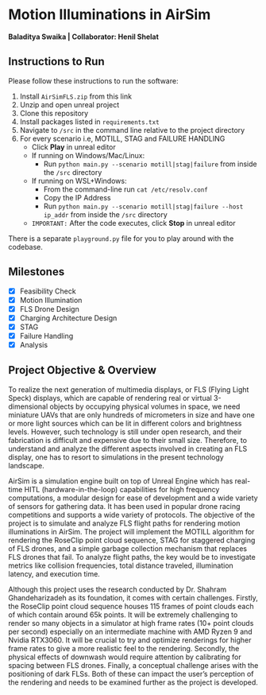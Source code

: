 # Motion Illuminations in AirSim

**Baladitya Swaika | Collaborator: Henil Shelat**

## Instructions to Run

Please follow these instructions to run the software:
1. Install `AirSimFLS.zip` from this link
2. Unzip and open unreal project
3. Clone this repository
4. Install packages listed in `requirements.txt`
5. Navigate to `/src` in the command line relative to the project directory
6. For every scenario i.e, MOTILL, STAG and FAILURE HANDLING
   - Click **Play** in unreal editor
   - If running on Windows/Mac/Linux:
     - Run `python main.py --scenario motill|stag|failure` from inside the `/src` directory
   - If running on WSL+Windows:
     - From the command-line run `cat /etc/resolv.conf`
     - Copy the IP Address
     - Run `python main.py --scenario motill|stag|failure --host ip_addr` from inside the `/src` directory
   - `IMPORTANT:` After the code executes, click **Stop** in unreal editor

There is a separate `playground.py` file for you to play around with the codebase.

## Milestones

- [x] Feasibility Check
- [x] Motion Illumination 
- [x] FLS Drone Design
- [x] Charging Architecture Design
- [x] STAG
- [x] Failure Handling
- [x] Analysis  

## Project Objective & Overview

To realize the next generation of multimedia displays, or FLS (Flying Light Speck) displays, which are capable of rendering real or virtual 3-dimensional objects by occupying physical volumes in space, we need miniature UAVs that are only hundreds of micrometers in size and have one or more light sources which can be lit in different colors and brightness levels. However, such technology is still under open research, and their fabrication is difficult and expensive due to their small size. Therefore, to understand and analyze the different aspects involved in creating an FLS display, one has to resort to simulations in the present technology landscape.

AirSim is a simulation engine built on top of Unreal Engine which has real-time HITL (hardware-in-the-loop) capabilities for high frequency computations, a modular design for ease of development and a wide variety of sensors for gathering data. It has been used in popular drone racing competitions and supports a wide variety of protocols. The objective of the project is to simulate and analyze FLS flight paths for rendering motion illuminations in AirSim. The project will implement the MOTILL algorithm for rendering the RoseClip point cloud sequence, STAG for staggered charging of FLS drones, and a simple garbage collection mechanism that replaces FLS drones that fail. To analyze flight paths, the key would be to investigate metrics like collision frequencies, total distance traveled, illumination latency, and execution time.

Although this project uses the research conducted by Dr. Shahram Ghandeharizadeh as its foundation, it comes with certain challenges. Firstly, the RoseClip point cloud sequence houses 115 frames of point clouds each of which contain around 65k points. It will be extremely challenging to render so many objects in a simulator at high frame rates (10+ point clouds per second) especially on an intermediate machine with AMD Ryzen 9 and Nvidia RTX3060. It will be crucial to try and optimize renderings for higher frame rates to give a more realistic feel to the rendering. Secondly, the physical effects of downwash would require attention by calibrating for spacing between FLS drones. Finally, a conceptual challenge arises with the positioning of dark FLSs. Both of these can impact the user’s perception of the rendering and needs to be examined further as the project is developed.